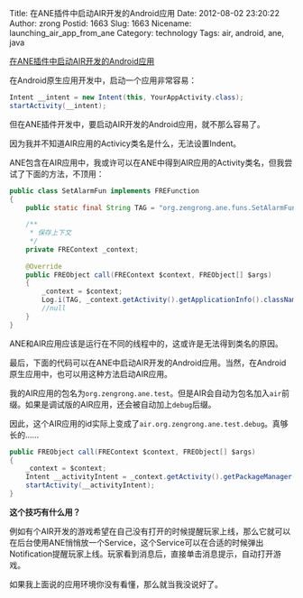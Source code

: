 Title: 在ANE插件中启动AIR开发的Android应用
Date: 2012-08-02 23:20:22
Author: zrong
Postid: 1663
Slug: 1663
Nicename: launching_air_app_from_ane
Category: technology
Tags: air, android, ane, java

[在ANE插件中启动AIR开发的Android应用](http://zengrong.net/post/1663.htm)

在Android原生应用开发中，启动一个应用非常容易：

``` java
Intent __intent = new Intent(this, YourAppActivity.class);
startActivity(__intent); 
```

但在ANE插件开发中，要启动AIR开发的Android应用，就不那么容易了。

因为我并不知道AIR应用的Activicy类名是什么，无法设置Indent。

ANE包含在AIR应用中，我或许可以在ANE中得到AIR应用的Activity类名，但我尝试了下面的方法，不顶用：<!--more-->

``` java
public class SetAlarmFun implements FREFunction
{
	public static final String TAG = "org.zengrong.ane.funs.SetAlarmFun";
	
	/**
	 * 保存上下文
	 */
	private FREContext _context;
	
	@Override
	public FREObject call(FREContext $context, FREObject[] $args)
	{
		_context = $context;
		Log.i(TAG, _context.getActivity().getApplicationInfo().className);
		//null
	}
}
```

ANE和AIR应用应该是运行在不同的线程中的，这或许是无法得到类名的原因。

最后，下面的代码可以在ANE中启动AIR开发的Android应用。当然，在Android原生应用中，也可以用这种方法启动AIR应用。

我的AIR应用的包名为`org.zengrong.ane.test`。但是AIR会自动为包名加入`air`前缀。如果是调试版的AIR应用，还会被自动加上`debug`后缀。

因此，这个AIR应用的id实际上变成了`air.org.zengrong.ane.test.debug`。真够长的……

``` java
public FREObject call(FREContext $context, FREObject[] $args)
{
	_context = $context;
	Intent __activityIntent = _context.getActivity().getPackageManager().getLaunchIntentForPackage("air.org.zengrong.ane.test.debug");
	startActivity(__activityIntent);
}
```

**这个技巧有什么用？**

例如有个AIR开发的游戏希望在自己没有打开的时候提醒玩家上线，那么它就可以在后台使用ANE悄悄放一个Service，这个Service可以在合适的时候弹出Notification提醒玩家上线。玩家看到消息后，直接单击消息提示，自动打开游戏。

如果我上面说的应用环境你没有看懂，那么就当我没说好了。
